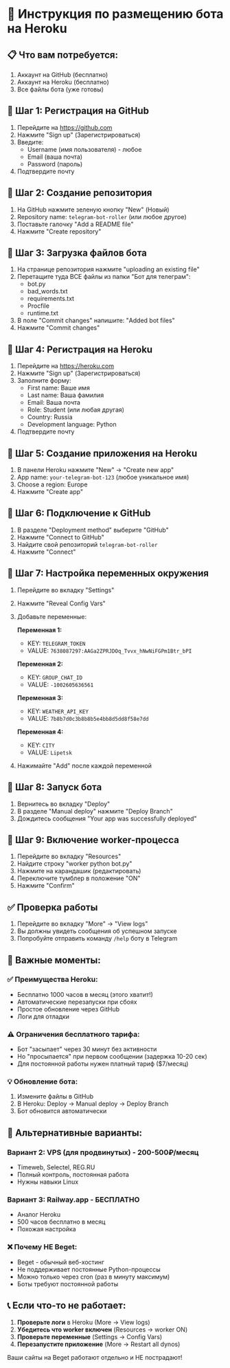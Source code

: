 # 🚀 Инструкция по размещению бота на Heroku

## 📋 Что вам потребуется:
1. Аккаунт на GitHub (бесплатно)
2. Аккаунт на Heroku (бесплатно)
3. Все файлы бота (уже готовы)

## 🔧 Шаг 1: Регистрация на GitHub

1. Перейдите на https://github.com
2. Нажмите "Sign up" (Зарегистрироваться)
3. Введите:
   - Username (имя пользователя) - любое
   - Email (ваша почта)
   - Password (пароль)
4. Подтвердите почту

## 🔧 Шаг 2: Создание репозитория

1. На GitHub нажмите зеленую кнопку "New" (Новый)
2. Repository name: `telegram-bot-roller` (или любое другое)
3. Поставьте галочку "Add a README file"
4. Нажмите "Create repository"

## 🔧 Шаг 3: Загрузка файлов бота

1. На странице репозитория нажмите "uploading an existing file"
2. Перетащите туда ВСЕ файлы из папки "Бот для телеграм":
   - bot.py
   - bad_words.txt
   - requirements.txt
   - Procfile
   - runtime.txt
3. В поле "Commit changes" напишите: "Added bot files"
4. Нажмите "Commit changes"

## 🔧 Шаг 4: Регистрация на Heroku

1. Перейдите на https://heroku.com
2. Нажмите "Sign up" (Зарегистрироваться)
3. Заполните форму:
   - First name: Ваше имя
   - Last name: Ваша фамилия
   - Email: Ваша почта
   - Role: Student (или любая другая)
   - Country: Russia
   - Development language: Python
4. Подтвердите почту

## 🔧 Шаг 5: Создание приложения на Heroku

1. В панели Heroku нажмите "New" → "Create new app"
2. App name: `your-telegram-bot-123` (любое уникальное имя)
3. Choose a region: Europe
4. Нажмите "Create app"

## 🔧 Шаг 6: Подключение к GitHub

1. В разделе "Deployment method" выберите "GitHub"
2. Нажмите "Connect to GitHub"
3. Найдите свой репозиторий `telegram-bot-roller`
4. Нажмите "Connect"

## 🔧 Шаг 7: Настройка переменных окружения

1. Перейдите во вкладку "Settings"
2. Нажмите "Reveal Config Vars"
3. Добавьте переменные:

   **Переменная 1:**
   - KEY: `TELEGRAM_TOKEN`
   - VALUE: `7638087297:AAGa2ZPRJDOq_Tvvx_hNwNiFGPm1Btr_bPI`

   **Переменная 2:**
   - KEY: `GROUP_CHAT_ID`  
   - VALUE: `-1002605636561`

   **Переменная 3:**
   - KEY: `WEATHER_API_KEY`
   - VALUE: `7b8b7d0c3b8b8b5e4bb8d5dd8f58e7dd`

   **Переменная 4:**
   - KEY: `CITY`
   - VALUE: `Lipetsk`

4. Нажимайте "Add" после каждой переменной

## 🔧 Шаг 8: Запуск бота

1. Вернитесь во вкладку "Deploy"
2. В разделе "Manual deploy" нажмите "Deploy Branch"
3. Дождитесь сообщения "Your app was successfully deployed"

## 🔧 Шаг 9: Включение worker-процесса

1. Перейдите во вкладку "Resources"
2. Найдите строку "worker python bot.py"
3. Нажмите на карандашик (редактировать)
4. Переключите тумблер в положение "ON"
5. Нажмите "Confirm"

## ✅ Проверка работы

1. Перейдите во вкладку "More" → "View logs"
2. Вы должны увидеть сообщения об успешном запуске
3. Попробуйте отправить команду `/help` боту в Telegram

## 🎯 Важные моменты:

### ✅ Преимущества Heroku:
- Бесплатно 1000 часов в месяц (этого хватит!)
- Автоматические перезапуски при сбоях
- Простое обновление через GitHub
- Логи для отладки

### ⚠️ Ограничения бесплатного тарифа:
- Бот "засыпает" через 30 минут без активности
- Но "просыпается" при первом сообщении (задержка 10-20 сек)
- Для постоянной работы нужен платный тариф ($7/месяц)

### 💡 Обновление бота:
1. Измените файлы в GitHub
2. В Heroku: Deploy → Manual deploy → Deploy Branch
3. Бот обновится автоматически

## 🔧 Альтернативные варианты:

### Вариант 2: VPS (для продвинутых) - 200-500₽/месяц
- Timeweb, Selectel, REG.RU
- Полный контроль, постоянная работа
- Нужны навыки Linux

### Вариант 3: Railway.app - БЕСПЛАТНО
- Аналог Heroku
- 500 часов бесплатно в месяц
- Похожая настройка

### ❌ Почему НЕ Beget:
- Beget - обычный веб-хостинг
- Не поддерживает постоянные Python-процессы
- Можно только через cron (раз в минуту максимум)
- Боты требуют постоянной работы

## 📞 Если что-то не работает:

1. **Проверьте логи** в Heroku (More → View logs)
2. **Убедитесь что worker включен** (Resources → worker ON)
3. **Проверьте переменные** (Settings → Config Vars)
4. **Перезапустите приложение** (More → Restart all dynos)

Ваши сайты на Beget работают отдельно и НЕ пострадают!
